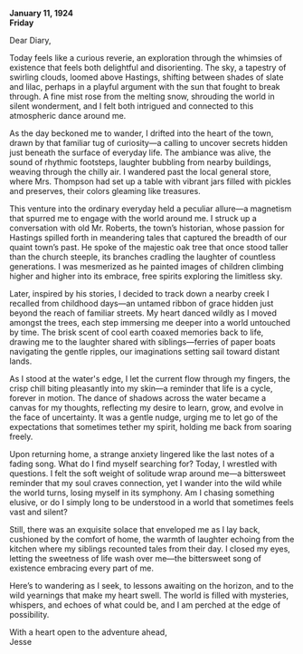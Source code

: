 
**January 11, 1924**  
**Friday**  

Dear Diary,

Today feels like a curious reverie, an exploration through the whimsies of existence that feels both delightful and disorienting. The sky, a tapestry of swirling clouds, loomed above Hastings, shifting between shades of slate and lilac, perhaps in a playful argument with the sun that fought to break through. A fine mist rose from the melting snow, shrouding the world in silent wonderment, and I felt both intrigued and connected to this atmospheric dance around me.

As the day beckoned me to wander, I drifted into the heart of the town, drawn by that familiar tug of curiosity—a calling to uncover secrets hidden just beneath the surface of everyday life. The ambiance was alive, the sound of rhythmic footsteps, laughter bubbling from nearby buildings, weaving through the chilly air. I wandered past the local general store, where Mrs. Thompson had set up a table with vibrant jars filled with pickles and preserves, their colors gleaming like treasures.

This venture into the ordinary everyday held a peculiar allure—a magnetism that spurred me to engage with the world around me. I struck up a conversation with old Mr. Roberts, the town’s historian, whose passion for Hastings spilled forth in meandering tales that captured the breadth of our quaint town’s past. He spoke of the majestic oak tree that once stood taller than the church steeple, its branches cradling the laughter of countless generations. I was mesmerized as he painted images of children climbing higher and higher into its embrace, free spirits exploring the limitless sky.

Later, inspired by his stories, I decided to track down a nearby creek I recalled from childhood days—an untamed ribbon of grace hidden just beyond the reach of familiar streets. My heart danced wildly as I moved amongst the trees, each step immersing me deeper into a world untouched by time. The brisk scent of cool earth coaxed memories back to life, drawing me to the laughter shared with siblings—ferries of paper boats navigating the gentle ripples, our imaginations setting sail toward distant lands.

As I stood at the water's edge, I let the current flow through my fingers, the crisp chill biting pleasantly into my skin—a reminder that life is a cycle, forever in motion. The dance of shadows across the water became a canvas for my thoughts, reflecting my desire to learn, grow, and evolve in the face of uncertainty. It was a gentle nudge, urging me to let go of the expectations that sometimes tether my spirit, holding me back from soaring freely.

Upon returning home, a strange anxiety lingered like the last notes of a fading song. What do I find myself searching for? Today, I wrestled with questions. I felt the soft weight of solitude wrap around me—a bittersweet reminder that my soul craves connection, yet I wander into the wild while the world turns, losing myself in its symphony. Am I chasing something elusive, or do I simply long to be understood in a world that sometimes feels vast and silent?

Still, there was an exquisite solace that enveloped me as I lay back, cushioned by the comfort of home, the warmth of laughter echoing from the kitchen where my siblings recounted tales from their day. I closed my eyes, letting the sweetness of life wash over me—the bittersweet song of existence embracing every part of me. 

Here’s to wandering as I seek, to lessons awaiting on the horizon, and to the wild yearnings that make my heart swell. The world is filled with mysteries, whispers, and echoes of what could be, and I am perched at the edge of possibility.

With a heart open to the adventure ahead,  
Jesse
